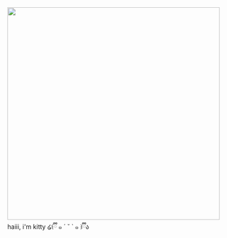 <img src="https://i.imgur.com/n3KuIkB.jpg" width="480" height= "auto">
haiii, i'm kitty ໒꒰ྀི ๑ ´ ˘ ` ๑ ꒱ྀིა 
